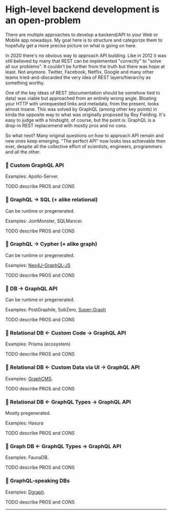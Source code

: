 # High-level backend development is an open-problem

There are multiple approaches to develop a backend/API to your Web or Mobile app nowadays.
My goal here is to structure and categorize them to hopefully get a more precise picture
on what is going on here.

In 2020 there's no obvious way to approach API building. Like in 2012 it was still believed by many
that REST can be implemented "correctly" to "solve all our problems". It couldn't be further
from the truth but there was hope at least. Not anymore. Twitter, Facebook, Netflix, Google and many
other teams tried-and-discarded the very idea of REST layers/hierarchy as something worthy.

One of the key ideas of REST (documentation should be somehow tied to data) was viable but approached 
from an entirely wrong angle. Bloating your HTTP with unrequested links and metadata, from the present, 
looks almost insane. This was solved by GraphQL (among other key points) in kinda the opposite way to what was originally proposed
by Roy Fielding. It's easy to judge with a hindsight, of course, but the point is: GraphQL is a drop-in REST replacemend with mostly pros and no cons.

So what next? Many original questions on how to approach API remain and new ones keep emerging. 
"The perfect API" now looks less achievable then ever, despite all the collective effort of scientists, engineers, programmers and all the other.

### 🔭 Custom GraphQL API

Examples: Apollo-Server. 

TODO describe PROS and CONS

### 🔭 GraphQL &rarr; SQL (+ alike relational)

Can be runtime or pregenerated.

Examples: JoinMonster, SQLMancer.

TODO describe PROS and CONS

### 🔭 GraphQL &rarr; Cypher (+ alike graph)

Can be runtime or pregenerated.

Examples: [Neo4J-GraphQL-JS](https://github.com/neo4j-graphql/neo4j-graphql-js)

TODO describe PROS and CONS
 
### 🔭 DB &rarr; GraphQL API

Can be runtime or pregenerated.

Examples: PostGraphile, SubZero, [Super-Graph](https://github.com/dosco/super-graph)

TODO describe PROS and CONS

### 🔭 Relational DB &larr; Custom Code &rarr; GraphQL API

Examples: Prisma (ecosystem)

TODO describe PROS and CONS

### 🔭 Relational DB &larr; Custom Data via UI &rarr; GraphQL API

Examples: [GraphCMS](https://graphcms.com/).

TODO describe PROS and CONS

### 🔭 Relational DB &larr; GraphQL Types &rarr; GraphQL API

Mostly pregenerated.

Examples: Hasura

TODO describe PROS and CONS

### 🔭 Graph DB &larr; GraphQL Types &rarr; GraphQL API

Examples: FaunaDB.

TODO describe PROS and CONS

### 🔭 GraphQL-speaking DBs

Examples: [Dgraph](https://dgraph.io/).

TODO describe PROS and CONS

---

[graphql]: https://raw.githubusercontent.com/github/explore/80688e429a7d4ef2fca1e82350fe8e3517d3494d/topics/graphql/graphql.png
